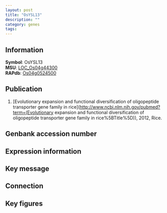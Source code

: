 ```yaml
---
layout: post
title: "OsYSL13"
description: ""
category: genes
tags: 
---
```


## Information
__Symbol__: OsYSL13  
__MSU__: [LOC_Os04g44300](http://rice.plantbiology.msu.edu/cgi-bin/ORF_infopage.cgi?orf=LOC_Os04g44300)  
__RAPdb__: [Os04g0524500](http://rapdb.dna.affrc.go.jp/viewer/gbrowse_details/irgsp1?name=Os04g0524500)  

## Publication
1. [Evolutionary expansion and functional diversification of oligopeptide transporter gene family in rice](http://www.ncbi.nlm.nih.gov/pubmed?term=(Evolutionary expansion and functional diversification of oligopeptide transporter gene family in rice%5BTitle%5D)), 2012, Rice.

## Genbank accession number

## Expression information

## Key message

## Connection

## Key figures


